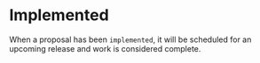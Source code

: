 # Implemented

When a proposal has been `implemented`, it will be scheduled for an upcoming release and work is considered complete.